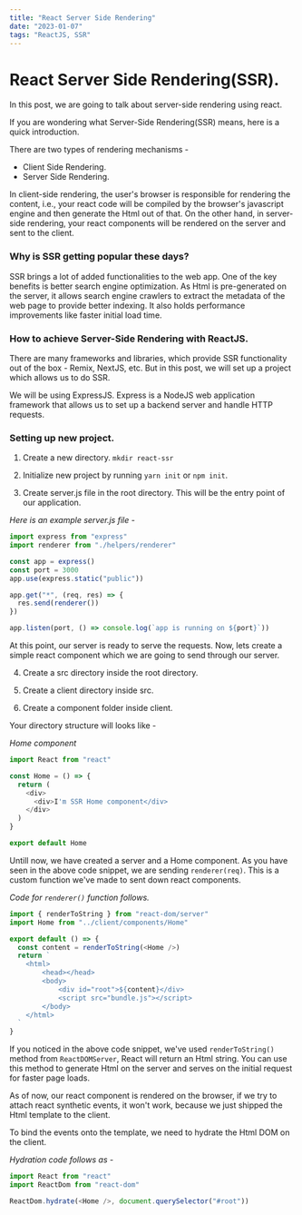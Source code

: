 ```yaml
---
title: "React Server Side Rendering"
date: "2023-01-07"
tags: "ReactJS, SSR"
---
```


# React Server Side Rendering(SSR).

In this post, we are going to talk about server-side rendering using react.

If you are wondering what Server-Side Rendering(SSR) means, here is a quick introduction.

There are two types of rendering mechanisms -

- Client Side Rendering.
- Server Side Rendering.

In client-side rendering, the user's browser is responsible for rendering the content, i.e., your react code will be compiled by the browser's javascript engine and then generate the Html out of that. On the other hand, in server-side rendering, your react components will be rendered on the server and sent to the client.

### Why is SSR getting popular these days?

SSR brings a lot of added functionalities to the web app. One of the key benefits is better search engine optimization. As Html is pre-generated on the server, it allows search engine crawlers to extract the metadata of the web page to provide better indexing. It also holds performance improvements like faster initial load time.

### How to achieve Server-Side Rendering with ReactJS.

There are many frameworks and libraries, which provide SSR functionality out of the box - Remix, NextJS, etc. But in this post, we will set up a project which allows us to do SSR.

We will be using ExpressJS. Express is a NodeJS web application framework that allows us to set up a backend server and handle HTTP requests.

### Setting up new project.

1. Create a new directory.
   `mkdir react-ssr`

2. Initialize new project by running `yarn init` or `npm init`.

3. Create server.js file in the root directory. This will be the entry point of our application.

_Here is an example server.js file -_

```javascript
import express from "express"
import renderer from "./helpers/renderer"

const app = express()
const port = 3000
app.use(express.static("public"))

app.get("*", (req, res) => {
  res.send(renderer())
})

app.listen(port, () => console.log(`app is running on ${port}`))
```

At this point, our server is ready to serve the requests. Now, lets create a simple react component which we are going to send through our server.

4. Create a src directory inside the root directory.

5. Create a client directory inside src.

6. Create a component folder inside client.

Your directory structure will looks like -

_Home component_

```javascript
import React from "react"

const Home = () => {
  return (
    <div>
      <div>I'm SSR Home component</div>
    </div>
  )
}

export default Home
```

Untill now, we have created a server and a Home component. As you have seen in the above code snippet, we are sending
`renderer(req)`. This is a custom function we've made to sent down react components.

_Code for `renderer()` function follows._

```javascript
import { renderToString } from "react-dom/server"
import Home from "../client/components/Home"

export default () => {
  const content = renderToString(<Home />)
  return `
    <html>
        <head></head>
        <body>
            <div id="root">${content}</div>
            <script src="bundle.js"></script>
        </body>
    </html>
  `
}
```

If you noticed in the above code snippet, we've used `renderToString()` method from `ReactDOMServer`, React will return an Html string. You can use this method to generate Html on the server and serves on the initial request for faster page loads.

As of now, our react component is rendered on the browser, if we try to attach react synthetic events, it won't work, because we just shipped the Html template to the client.

To bind the events onto the template, we need to hydrate the Html DOM on the client.

_Hydration code follows as -_

```javascript
import React from "react"
import ReactDom from "react-dom"

ReactDom.hydrate(<Home />, document.querySelector("#root"))
```

